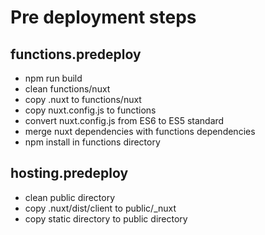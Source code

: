 # Pre deployment steps

## functions.predeploy

- npm run build
- clean functions/nuxt
- copy .nuxt to functions/nuxt
- copy nuxt.config.js to functions
- convert nuxt.config.js from ES6 to ES5 standard
- merge nuxt dependencies with functions dependencies
- npm install in functions directory

## hosting.predeploy

- clean public directory
- copy .nuxt/dist/client to public/_nuxt
- copy static directory to public directory
